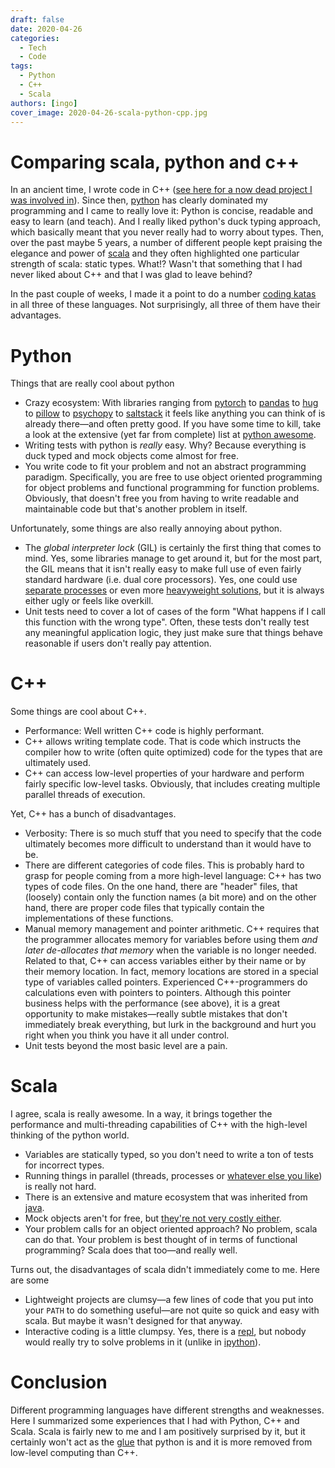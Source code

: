 ```yaml
---
draft: false
date: 2020-04-26
categories:
  - Tech
  - Code 
tags:
  - Python
  - C++
  - Scala
authors: [ingo]
cover_image: 2020-04-26-scala-python-cpp.jpg
---
```

# Comparing scala, python and c++

In an ancient time, I wrote code in C++ ([see here for a now dead project I was involved in](http://psignifit.sourceforge.net/)).
Since then, [python](https://www.python.org/) has clearly dominated my programming and I came to really love it:
Python is concise, readable and easy to learn (and teach).
And I really liked python's duck typing approach, which basically meant that you never really had to worry about types.
Then, over the past maybe 5 years, a number of different people kept praising the elegance and power of [scala](https://scala-lang.org/) and they often highlighted one particular strength of scala: static types.
What!? Wasn't that something that I had never liked about C++ and that I was glad to leave behind?

In the past couple of weeks, I made it a point to do a number [coding katas](https://en.wikipedia.org/wiki/Kata_(programming)) in all three of these languages.
Not surprisingly, all three of them have their advantages.

<!-- more -->

# Python

Things that are really cool about python

- Crazy ecosystem: With libraries ranging from [pytorch](https://pytorch.org/) to [pandas](https://pandas.pydata.org/) to [hug](http://www.hug.rest/) to [pillow](https://python-pillow.org/) to [psychopy](https://www.psychopy.org/) to [saltstack](https://repo.saltstack.com/) it feels like anything you can think of is already there&mdash;and often pretty good. If you have some time to kill, take a look at the extensive (yet far from complete) list at [python awesome](https://github.com/vinta/awesome-python).
- Writing tests with python is *really* easy. Why? Because everything is duck typed and mock objects come almost for free.
- You write code to fit your problem and not an abstract programming paradigm. Specifically, you are free to use object oriented programming for object problems and functional programming for function problems. Obviously, that doesn't free you from having to write readable and maintainable code but that's another problem in itself.

Unfortunately, some things are also really annoying about python.

- The *global interpreter lock* (GIL) is certainly the first thing that comes to mind. Yes, some libraries manage to get around it, but for the most part, the GIL means that it isn't really easy to make full use of even fairly standard hardware (i.e. dual core processors). Yes, one could use [separate processes](https://docs.python.org/3/library/multiprocessing.html) or even more [heavyweight solutions](http://www.celeryproject.org/), but it is always either ugly or feels like overkill.
- Unit tests need to cover a lot of cases of the form "What happens if I call this function with the wrong type". Often, these tests don't really test any meaningful application logic, they just make sure that things behave reasonable if users don't really pay attention.

# C++

Some things are cool about C++.

- Performance: Well written C++ code is highly performant.
- C++ allows writing template code. That is code which instructs the compiler how to write (often quite optimized) code for the types that are ultimately used.
- C++ can access low-level properties of your hardware and perform fairly specific low-level tasks. Obviously, that includes creating multiple parallel threads of execution.

Yet, C++ has a bunch of disadvantages.

- Verbosity: There is so much stuff that you need to specify that the code ultimately becomes more difficult to understand than it would have to be.
- There are different categories of code files. This is probably hard to grasp for people coming from a more high-level language: C++ has two types of code files. On the one hand, there are "header" files, that (loosely) contain only the function names (a bit more) and on the other hand, there are proper code files that typically contain the implementations of these functions.
- Manual memory management and pointer arithmetic. C++ requires that the programmer allocates memory for variables before using them *and later de-allocates that memory* when the variable is no longer needed. Related to that, C++ can access variables either by their name or by their memory location. In fact, memory locations are stored in a special type of variables called pointers. Experienced C++-programmers do calculations even with pointers to pointers. Although this pointer business helps with the performance (see above), it is a great opportunity to make mistakes&mdash;really subtle mistakes that don't immediately break everything, but lurk in the background and hurt you right when you think you have it all under control.
- Unit tests beyond the most basic level are a pain.

# Scala

I agree, scala is really awesome. In a way, it brings together the performance and multi-threading capabilities of C++ with the high-level thinking of the python world.

- Variables are statically typed, so you don't need to write a ton of tests for incorrect types.
- Running things in parallel (threads, processes or [whatever else you like](https://akka.io/)) is really not hard.
- There is an extensive and mature ecosystem that was inherited from [java](https://www.java.com/en/).
- Mock objects aren't for free, but [they're not very costly either](https://scalamock.org/).
- Your problem calls for an object oriented approach? No problem, scala can do that. Your problem is best thought of in terms of functional programming? Scala does that too&mdash;and really well.

Turns out, the disadvantages of scala didn't immediately come to me. Here are some

- Lightweight projects are clumsy&mdash;a few lines of code that you put into your `PATH` to do something useful&mdash;are not quite so quick and easy with scala. But maybe it wasn't designed for that anyway.
- Interactive coding is a little clumpsy. Yes, there is a [repl](https://en.wikipedia.org/wiki/Read%E2%80%93eval%E2%80%93print_loop), but nobody would really try to solve problems in it (unlike in [ipython](https://ipython.org/)).

# Conclusion

Different programming languages have different strengths and weaknesses.
Here I summarized some experiences that I had with Python, C++ and Scala.
Scala is fairly new to me and I am positively surprised by it, but it certainly won't act as the [glue](https://www.python.org/doc/essays/omg-darpa-mcc-position/) that python is and it is more removed from low-level computing than C++.
